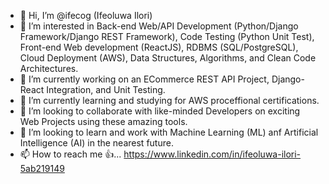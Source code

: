 - 👋 Hi, I’m @ifecog (Ifeoluwa Ilori)
- 👀 I’m interested in Back-end Web/API Development (Python/Django Framework/Django REST Framework), Code Testing (Python Unit Test), Front-end Web development (ReactJS), RDBMS (SQL/PostgreSQL), Cloud Deployment (AWS), Data Structures, Algorithms, and Clean Code Architectures.
- 🌱 I’m currently working on an ECommerce REST API Project, Django-React Integration, and Unit Testing.
- 🌱 I’m currently learning and studying for AWS proceffional certifications.
- 💞️ I’m looking to collaborate with like-minded Developers on exciting Web Projects using these amazing tools.
- 💞️ I’m looking to learn and work with Machine Learning (ML) anf Artificial Intelligence (AI) in the nearest future.
- 📫 How to reach me 👍... https://www.linkedin.com/in/ifeoluwa-ilori-5ab219149

<!---
ifecog/ifecog is a ✨ special ✨ repository because its `README.md` (this file) appears on your GitHub profile.
You can click the Preview link to take a look at your changes.
--->

